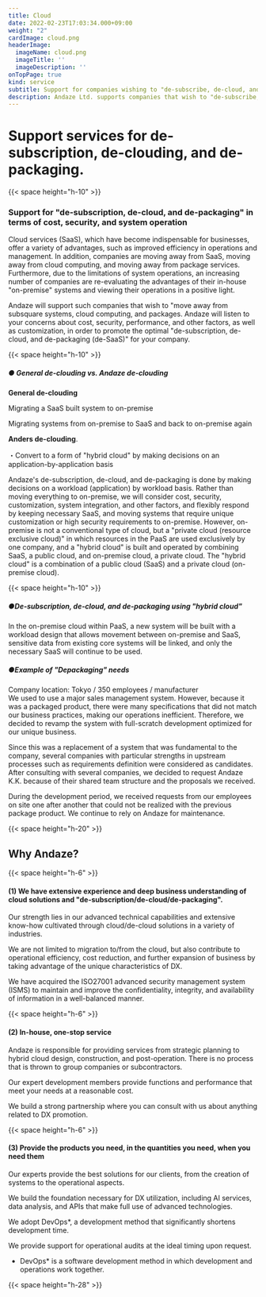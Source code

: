 ```yaml
---
title: Cloud
date: 2022-02-23T17:03:34.000+09:00
weight: "2"
cardImage: cloud.png
headerImage:
  imageName: cloud.png
  imageTitle: ''
  imageDescription: ''
onTopPage: true
kind: service
subtitle: Support for companies wishing to "de-subscribe, de-cloud, and de-package" to improve ROI
description: Andaze Ltd. supports companies that wish to "de-subscribe, de-cloud, and de-package" from the perspectives of cost, security, and system operation. Our experts will propose the best solution for you, from the creation of the system to its operation.
---
```

# **Support services for de-subscription, de-clouding, and de-packaging**.

{{< space height="h-10" >}}

### Support for "de-subscription, de-cloud, and de-packaging" in terms of cost, security, and system operation

Cloud services (SaaS), which have become indispensable for businesses, offer a variety of advantages, such as improved efficiency in operations and management. In addition, companies are moving away from SaaS, moving away from cloud computing, and moving away from package services. Furthermore, due to the limitations of system operations, an increasing number of companies are re-evaluating the advantages of their in-house "on-premise" systems and viewing their operations in a positive light.

Andaze will support such companies that wish to "move away from subsquare systems, cloud computing, and packages. Andaze will listen to your concerns about cost, security, performance, and other factors, as well as customization, in order to promote the optimal "de-subscription, de-cloud, and de-packaging (de-SaaS)" for your company.

{{< space height="h-10" >}}

##### **● General de-clouding vs. Andaze de-clouding**

**General de-clouding**

Migrating a SaaS built system to on-premise

Migrating systems from on-premise to SaaS and back to on-premise again

**Anders de-clouding**.

・Convert to a form of "hybrid cloud" by making decisions on an application-by-application basis

Andaze's de-subscription, de-cloud, and de-packaging is done by making decisions on a workload (application) by workload basis. Rather than moving everything to on-premise, we will consider cost, security, customization, system integration, and other factors, and flexibly respond by keeping necessary SaaS, and moving systems that require unique customization or high security requirements to on-premise. However, on-premise is not a conventional type of cloud, but a "private cloud (resource exclusive cloud)" in which resources in the PaaS are used exclusively by one company, and a "hybrid cloud" is built and operated by combining SaaS, a public cloud, and on-premise cloud, a private cloud. The "hybrid cloud" is a combination of a public cloud (SaaS) and a private cloud (on-premise cloud).

{{< space height="h-10" >}}

##### ●De-subscription, de-cloud, and de-packaging using "hybrid cloud"

In the on-premise cloud within PaaS, a new system will be built with a workload design that allows movement between on-premise and SaaS, sensitive data from existing core systems will be linked, and only the necessary SaaS will continue to be used.

##### ●Example of "Depackaging" needs

Company location: Tokyo / 350 employees / manufacturer  
 We used to use a major sales management system. However, because it was a packaged product, there were many specifications that did not match our business practices, making our operations inefficient. Therefore, we decided to revamp the system with full-scratch development optimized for our unique business.

Since this was a replacement of a system that was fundamental to the company, several companies with particular strengths in upstream processes such as requirements definition were considered as candidates. After consulting with several companies, we decided to request Andaze K.K. because of their shared team structure and the proposals we received.

During the development period, we received requests from our employees on site one after another that could not be realized with the previous package product. We continue to rely on Andaze for maintenance.

{{< space height="h-20" >}}

## Why Andaze?

{{< space height="h-6" >}}

#### (1) We have extensive experience and deep business understanding of cloud solutions and "de-subscription/de-cloud/de-packaging".

Our strength lies in our advanced technical capabilities and extensive know-how cultivated through cloud/de-cloud solutions in a variety of industries.

We are not limited to migration to/from the cloud, but also contribute to operational efficiency, cost reduction, and further expansion of business by taking advantage of the unique characteristics of DX.

We have acquired the ISO27001 advanced security management system (ISMS) to maintain and improve the confidentiality, integrity, and availability of information in a well-balanced manner.

{{< space height="h-6" >}}

#### (2) In-house, one-stop service

Andaze is responsible for providing services from strategic planning to hybrid cloud design, construction, and post-operation. There is no process that is thrown to group companies or subcontractors.

Our expert development members provide functions and performance that meet your needs at a reasonable cost.

We build a strong partnership where you can consult with us about anything related to DX promotion.

{{< space height="h-6" >}}

#### (3) Provide the products you need, in the quantities you need, when you need them

Our experts provide the best solutions for our clients, from the creation of systems to the operational aspects.

We build the foundation necessary for DX utilization, including AI services, data analysis, and APIs that make full use of advanced technologies.

We adopt DevOps*, a development method that significantly shortens development time.

We provide support for operational audits at the ideal timing upon request.

* DevOps* is a software development method in which development and operations work together.

{{< space height="h-28" >}}
